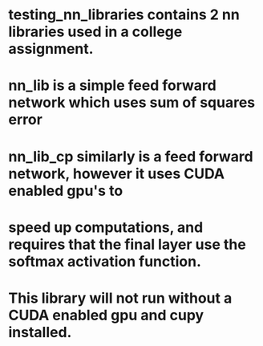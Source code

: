 # testing_nn_libraries contains 2 nn libraries used in a college assignment.

# nn_lib is a simple feed forward network which uses sum of squares error

# nn_lib_cp similarly is a feed forward network, however it uses CUDA enabled gpu's to 
# speed up computations, and requires that the final layer use the softmax activation function.
# This library will not run without a CUDA enabled gpu and cupy installed.
